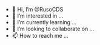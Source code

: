 - 👋 Hi, I’m @RusoCDS
- 👀 I’m interested in ...
- 🌱 I’m currently learning ...
- 💞️ I’m looking to collaborate on ...
- 📫 How to reach me ...

<!---
RusoCDS/RusoCDS is a ✨ special ✨ repository because its `README.md` (this file) appears on your GitHub profile.
You can click the Preview link to take a look at your changes.
--->
